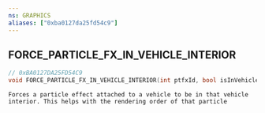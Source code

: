 ```yaml
---
ns: GRAPHICS
aliases: ["0xba0127da25fd54c9"]
---
```

## FORCE_PARTICLE_FX_IN_VEHICLE_INTERIOR

```c
// 0xBA0127DA25FD54C9
void FORCE_PARTICLE_FX_IN_VEHICLE_INTERIOR(int ptfxId, bool isInVehicleInterior);
```

```
Forces a particle effect attached to a vehicle to be in that vehicle interior. This helps with the rendering order of that particle
```

